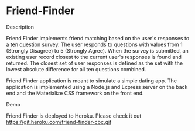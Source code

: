 # Friend-Finder

Description

Friend Finder implements friend matching based on the user's responses to a ten question survey. The user responds to questions with values from 1 (Strongly Disagree) to 5 (Strongly Agree). When the survey is submitted, an existing user record closest to the current user's responses is found and returned. The closest set of user responses is defined as the set with the lowest absolute difference for all ten questions combined.

Friend Finder application is meant to simulate a simple dating app. The application is implemented using a Node.js and Express server on the back end and the Materialize CSS framework on the front end.

Demo

Friend Finder is deployed to Heroku. Please check it out [https://git.heroku.com/friend-finder-cbc.git
](https://git.heroku.com/friend-finder-cbc.git)


